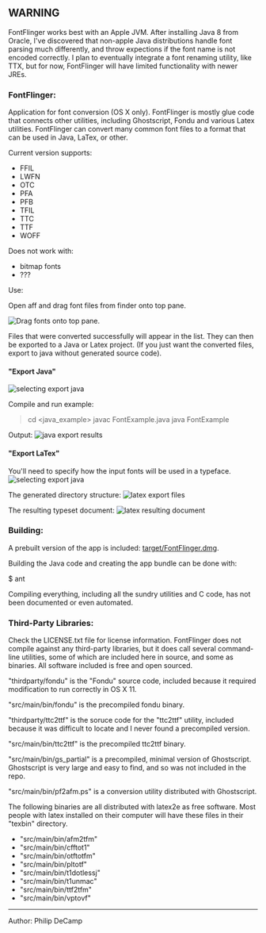 ## WARNING

FontFlinger works best with an Apple JVM. After installing Java 8 from Oracle, I've discovered that 
non-apple Java distributions handle font parsing much differently, and throw expections if the 
font name is not encoded correctly. I plan to eventually integrate a font renaming utility, like TTX, 
but for now, FontFlinger will have limited functionality with newer JREs.

### FontFlinger:

Application for font conversion (OS X only). FontFlinger is mostly glue code that connects other utilities,
including Ghostscript, Fondu and various Latex utilities. FontFlinger can convert many common
font files to a format that can be used in Java, LaTex, or other.

Current version supports:
- FFIL
- LWFN
- OTC
- PFA
- PFB
- TFIL
- TTC
- TTF
- WOFF

Does not work with:
- bitmap fonts
- ???

Use:

Open aff and drag font files from finder onto top pane.

![Drag fonts onto top pane.](docs/readme/step_import.png)

Files that were converted successfully will appear in the list. They can then be exported to a Java or 
Latex project. (If you just want the converted files, export to java without generated source code).


#### "Export Java"
![selecting export java](docs/readme/java_export_wizard.png?raw=true)

Compile and run example:
> cd <java_example>
> javac FontExample.java
> java FontExample

Output:
![java export results](docs/readme/java_export_results.png?raw=true)


#### "Export LaTex"
You'll need to specify how the input fonts will be used in a typeface.
![selecting export java](docs/readme/latex_export_wizard.png?raw=true)

The generated directory structure:
![latex export files](docs/readme/latex_export_files.png?raw=true)

The resulting typeset document:
![latex resulting document](docs/readme/latex_export_results.png?raw=true)



### Building:

A prebuilt version of the app is included: [target/FontFlinger.dmg]("target/FontFlinger.dmg").

Building the Java code and creating the app bundle can be done with:

$ ant

Compiling everything, including all the sundry utilities and C code, has not been documented 
or even automated.


### Third-Party Libraries:

Check the LICENSE.txt file for license information. FontFlinger does not compile against any third-party libraries, but
it does call several command-line utilities, some of which are included here in source, and some as binaries. All
software included is free and open sourced.

"thirdparty/fondu" is the "Fondu" source code, included because it required modification to run correctly in OS X 11.

"src/main/bin/fondu" is the precompiled fondu binary.

"thirdparty/ttc2ttf" is the soruce code for the "ttc2ttf" utility, included because it was difficult to locate and
I never found a precompiled version.

"src/main/bin/ttc2ttf" is the precompiled ttc2ttf binary.

"src/main/bin/gs_partial" is a precompiled, minimal version of Ghostscript. Ghostscript is very large and easy to
find, and so was not included in the repo.

"src/main/bin/pf2afm.ps" is a conversion utility distributed with Ghostscript.

The following binaries are all distributed with latex2e as free software. Most people with latex installed on their
computer will have these files in their "texbin" directory.
- "src/main/bin/afm2tfm"
- "src/main/bin/cfftot1"
- "src/main/bin/otftotfm"
- "src/main/bin/pltotf"
- "src/main/bin/t1dotlessj"
- "src/main/bin/t1unmac"
- "src/main/bin/ttf2tfm"
- "src/main/bin/vptovf"

---
Author: Philip DeCamp
